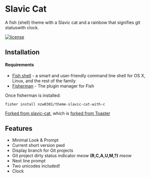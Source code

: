 # Slavic Cat

A fish (shell) theme with a Slavic cat and a rainbow that signifies git statuswith clock.

[![license](https://img.shields.io/github/license/mashape/apistatus.svg)](/LICENSE)

## Installation

#### Requirements
* [Fish shell](https://github.com/fish-shell/fish-shell) - a smart and user-friendly command line
shell for OS X, Linux, and the rest of the family
* [Fisherman](https://github.com/jorgebucaran/fisher) - The plugin manager for Fish

Once fisherman is installed:

```
fisher install nzw0301/theme-slavic-cat-with-c
```

[Forked from slavic-cat](https://github.com/yangwao/omf-theme-slavic-cat), which is [forked from Toaster](https://github.com/oh-my-fish/theme-toaster)

## Features

 * Minimal Look & Prompt
 * Current short version pwd
 * Display branch for Git projects
 * Git project dirty status indicator *meow* **(R,C,A,U,M,?)** *meow*
 * Next line prompt
 * Two unicodes included!
 * Clock
